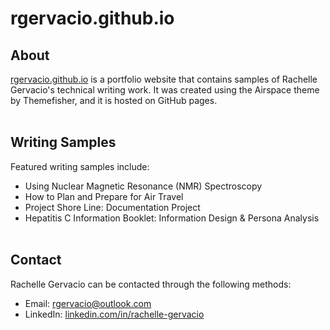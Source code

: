 # rgervacio.github.io

## About
[rgervacio.github.io](https://rgervacio.github.io/) is a portfolio website that contains samples of Rachelle Gervacio's technical writing work. It was created using the Airspace theme by Themefisher, and it is hosted on GitHub pages.<br/><br/>

## Writing Samples
Featured writing samples include:
* Using Nuclear Magnetic Resonance (NMR) Spectroscopy
* How to Plan and Prepare for Air Travel
* Project Shore Line: Documentation Project
* Hepatitis C Information Booklet: Information Design & Persona Analysis<br/><br/>

## Contact
Rachelle Gervacio can be contacted through the following methods:
* Email: rgervacio@outlook.com
* LinkedIn: [linkedin.com/in/rachelle-gervacio](linkedin.com/in/rachelle-gervacio)